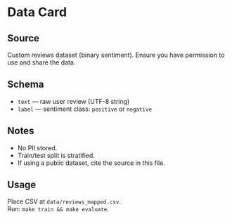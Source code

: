 # Data Card

## Source
Custom reviews dataset (binary sentiment). Ensure you have permission to use and share the data.

## Schema
- `text` — raw user review (UTF-8 string)
- `label` — sentiment class: `positive` or `negative`

## Notes
- No PII stored.
- Train/test split is stratified.
- If using a public dataset, cite the source in this file.

## Usage
Place CSV at `data/reviews_mapped.csv`.  
Run: `make train && make evaluate`.
